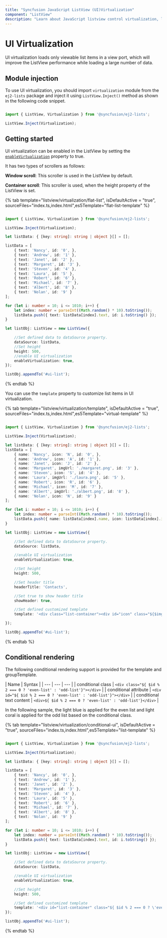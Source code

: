 ```yaml
---
title: "Syncfusion JavaScript ListView (UI)Virtualization"
component: "ListView"
description: "Learn about JavaScript listview control virtualization, loads viewable items in view port, which improves listview performance when loading large data."
---
```


# UI Virtualization

UI virtualization loads only viewable list items in a view port, which will improve the ListView performance while loading a large number of data.

## Module injection

To use UI virtualization, you should import `virtualization` module from the `ej2-lists` package and inject it using `ListView.Inject()`
method as shown in the following code snippet.

```typescript

import { ListView, Virtualization } from '@syncfusion/ej2-lists';

ListView.Inject(Virtualization);

```

## Getting started

UI virtualization can be enabled in the ListView by setting the
[`enableVirtualization`](../api/list-view#enablevirtualization)
property to true.

It has two types of scrollers as follows:

**Window scroll**: This scroller is used in the ListView by default.

**Container scroll**: This scroller is used, when the height property of the ListView is set.

{% tab template="listview/virtualization/flat-list", isDefaultActive = "true", sourceFiles="index.ts,index.html",es5Template="flat-list-template" %}

```typescript

import { ListView, Virtualization } from '@syncfusion/ej2-lists';

ListView.Inject(Virtualization);

let listData: { [key: string]: string | object }[] = [];

listData = [
    { text: 'Nancy', id: '0', },
    { text: 'Andrew', id: '1' },
    { text: 'Janet', id: '2' },
    { text: 'Margaret', id: '3' },
    { text: 'Steven', id: '4' },
    { text: 'Laura', id: '5' },
    { text: 'Robert', id: '6' },
    { text: 'Michael', id: '7' },
    { text: 'Albert', id: '8' },
    { text: 'Nolan', id: '9' }
];

for (let i: number = 10; i <= 1010; i++) {
    let index: number = parseInt((Math.random() * 10).toString());
    listData.push({ text: listData[index].text, id: i.toString() });
}

let listObj: ListView = new ListView({

    //Set defined data to dataSource property.
    dataSource: listData,
    //Set height
    height: 500,
    //enable UI virtualization
    enableVirtualization: true,
});

listObj.appendTo('#ui-list');

```

{% endtab %}

You can use the `template` property to customize list items in UI virtualization.

{% tab template="listview/virtualization/template", isDefaultActive = "true", sourceFiles="index.ts,index.html",es5Template="virtual-template" %}

```typescript

import { ListView, Virtualization } from '@syncfusion/ej2-lists';

ListView.Inject(Virtualization);

let listData: { [key: string]: string | object }[] = [];
listData = [
    { name: 'Nancy', icon: 'N', id: '0', },
    { name: 'Andrew', icon: 'A', id: '1' },
    { name: 'Janet', icon: 'J', id: '2' },
    { name: 'Margaret', imgUrl: './margaret.png', id: '3' },
    { name: 'Steven', icon: 'S', id: '4' },
    { name: 'Laura', imgUrl: './laura.png', id: '5' },
    { name: 'Robert', icon: 'R', id: '6' },
    { name: 'Michael', icon: 'M', id: '7' },
    { name: 'Albert', imgUrl: './albert.png', id: '8' },
    { name: 'Nolan', icon: 'N', id: '9' }
];

for (let i: number = 10; i <= 1010; i++) {
    let index: number = parseInt((Math.random() * 10).toString());
    listData.push({ name: listData[index].name, icon: listData[index].icon, imgUrl: listData[index].imgUrl, id: i.toString() });
}

let listObj: ListView = new ListView({

    //Set defined data to dataSource property.
    dataSource: listData,

    //enable UI virtualization
    enableVirtualization: true,

    //Set height
    height: 500,

    //Set header title
    headerTitle: 'Contacts',

    //Set true to show header title
    showHeader: true,

    //Set defined customized template
    template: '<div class="list-container"><div id="icon" class="${$imgUrl ? \'img\' : $icon }"><span class="${$imgUrl ? \'hideUI\' : \'showUI\' }"> ${icon}</span> <img class="${$imgUrl ? \'showUI\' : \'hideUI\' }" width = 45 height = 45 src="${$imgUrl ?  $imgUrl : \' \' }" /></div><div class="name">${name}</div></div>'

});

listObj.appendTo('#ui-list');

```

{% endtab %}

## Conditional rendering

The following conditional rendering support is provided for the template and groupTemplate.

| Name | Syntax |
| --- | --- | --- |
| conditional class | `<div class="${ $id % 2 === 0 ? 'even-list' : 'odd-list'}"></div>`  |
| conditional attribute | `<div id="${ $id % 2 === 0 ? 'even-list' : 'odd-list'}"></div>`  |
| conditional text content | `<div>${ $id % 2 === 0 ? 'even-list' : 'odd-list'}</div>`  |

In the following sample, the light blue is applied for the even list and light coral is applied for the odd list based on the conditional class.

{% tab template="listview/virtualization/conditional-ui", isDefaultActive = "true", sourceFiles="index.ts,index.html",es5Template="list-template" %}

```typescript

import { ListView, Virtualization } from '@syncfusion/ej2-lists';

ListView.Inject(Virtualization);

let listData: { [key: string]: string | object }[] = [];

listData = [
    { text: 'Nancy', id: '0', },
    { text: 'Andrew', id: '1' },
    { text: 'Janet', id: '2' },
    { text: 'Margaret', id: '3' },
    { text: 'Steven', id: '4' },
    { text: 'Laura', id: '5' },
    { text: 'Robert', id: '6' },
    { text: 'Michael', id: '7' },
    { text: 'Albert', id: '8' },
    { text: 'Nolan', id: '9' }
];

for (let i: number = 10; i <= 1010; i++) {
    let index: number = parseInt((Math.random() * 10).toString());
    listData.push({ text: listData[index].text, id: i.toString() });
}

let listObj: ListView = new ListView({

    //Set defined data to dataSource property.
    dataSource: listData,

    //enable UI virtualization
    enableVirtualization: true,

    //Set height
    height: 500,

    //Set defined customized template
    template: '<div id="list-container" class="${ $id % 2 === 0 ? \'even-list\' : \'odd-list\' }" > ${text} </div>'
});

listObj.appendTo('#ui-list');

```

{% endtab %}